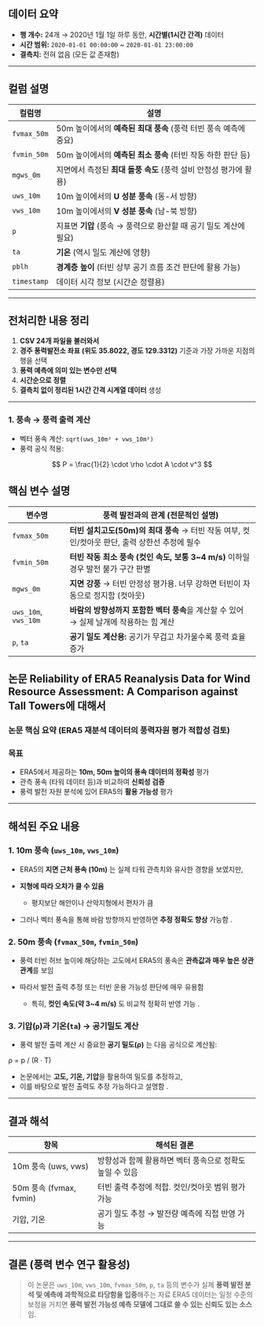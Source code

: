 
##  데이터 요약

* **행 개수:** 24개 → 2020년 1월 1일 하루 동안, **시간별(1시간 간격)** 데이터
* **시간 범위:** `2020-01-01 00:00:00` \~ `2020-01-01 23:00:00`
* **결측치:** 전혀 없음 (모든 값 존재함)

---

##  컬럼 설명

| 컬럼명         | 설명                                        |
| ----------- | ----------------------------------------- |
| `fvmax_50m` | 50m 높이에서의 **예측된 최대 풍속** (풍력 터빈 풍속 예측에 중요) |
| `fvmin_50m` | 50m 높이에서의 **예측된 최소 풍속** (터빈 작동 하한 판단 등)   |
| `mgws_0m`   | 지면에서 측정된 **최대 돌풍 속도** (풍력 설비 안정성 평가에 활용)  |
| `uws_10m`   | 10m 높이에서의 **U 성분 풍속** (동-서 방향)            |
| `vws_10m`   | 10m 높이에서의 **V 성분 풍속** (남-북 방향)            |
| `p`         | 지표면 **기압** (풍속 → 풍력으로 환산할 때 공기 밀도 계산에 필요) |
| `ta`        | **기온** (역시 밀도 계산에 영향)                     |
| `pblh`      | **경계층 높이** (터빈 상부 공기 흐름 조건 판단에 활용 가능)     |
| `timestamp` | 데이터 시각 정보 (시간순 정렬용)                       |

---

##  전처리한 내용 정리

1. **CSV 24개 파일을 불러와서**
2. **경주 풍력발전소 좌표 (위도 35.8022, 경도 129.3312)** 기준과 가장 가까운 지점의 행을 선택
3. **풍력 예측에 의미 있는 변수만 선택**
4. **시간순으로 정렬**
5. **결측치 없이 정리된 1시간 간격 시계열 데이터** 생성

---

### 1. 풍속 → 풍력 출력 계산

* 벡터 풍속 계산: `sqrt(uws_10m² + vws_10m²)`
* 풍력 공식 적용:


$$
P = \frac{1}{2} \cdot \rho \cdot A \cdot v^3
$$

## 핵심 변수 설명
| 변수명                  | 풍력 발전과의 관계 (전문적인 설명)                                         |
| -------------------- | ------------------------------------------------------------ |
| `fvmax_50m`          | **터빈 설치고도(50m)의 최대 풍속** → 터빈 작동 여부, 컷인/컷아웃 판단, 출력 상한선 추정에 필수 |
| `fvmin_50m`          | **터빈 작동 최소 풍속 (컷인 속도, 보통 3\~4 m/s)** 이하일 경우 발전 불가 구간 판별      |
| `mgws_0m`            | **지면 강풍** → 터빈 안정성 평가용. 너무 강하면 터빈이 자동으로 정지함 (컷아웃)            |
| `uws_10m`, `vws_10m` | **바람의 방향성까지 포함한 벡터 풍속**을 계산할 수 있어 → 실제 날개에 작용하는 힘 계산         |
| `p`, `ta`            | **공기 밀도 계산용:** 공기가 무겁고 차가울수록 풍력 효율 증가                        |

## 논문 Reliability of ERA5 Reanalysis Data for Wind Resource Assessment: A Comparison against Tall Towers에 대해서 

###  논문 핵심 요약 (ERA5 재분석 데이터의 풍력자원 평가 적합성 검토)


###  목표

* ERA5에서 제공하는 **10m, 50m 높이의 풍속 데이터의 정확성** 평가
* 관측 풍속 (타워 데이터 등)과 비교하여 **신뢰성 검증**
* 풍력 발전 자원 분석에 있어 ERA5의 **활용 가능성** 평가

---

##  해석된 주요 내용

### 1. **10m 풍속 (`uws_10m`, `vws_10m`)**

* ERA5의 **지면 근처 풍속 (10m)** 는 실제 타워 관측치와 유사한 경향을 보였지만,
* **지형에 따라 오차가 클 수 있음**

  * 평지보단 해안이나 산악지형에서 편차가 큼
* 그러나 벡터 풍속을 통해 바람 방향까지 반영하면 **추정 정확도 향상** 가능함 .

### 2. **50m 풍속 (`fvmax_50m`, `fvmin_50m`)**

* 풍력 터빈 허브 높이에 해당하는 고도에서 ERA5의 풍속은 **관측값과 매우 높은 상관관계**를 보임
* 따라서 발전 출력 추정 또는 터빈 운용 가능성 판단에 매우 유용함

  * 특히, **컷인 속도(약 3\~4 m/s)** 도 비교적 정확히 반영 가능 .

### 3. **기압(`p`)과 기온(`ta`) → 공기밀도 계산**

* 풍력 발전 출력 계산 시 중요한 **공기 밀도(ρ)** 는 다음 공식으로 계산됨:

ρ = p / (R · T)


* 논문에서는 **고도, 기온, 기압**을 활용하여 밀도를 추정하고,
* 이를 바탕으로 발전 출력도 추정 가능하다고 설명함 .

---

##  결과 해석

| 항목                    | 해석된 결론                           |
| --------------------- | -------------------------------- |
| 10m 풍속 (uws, vws)     | 방향성과 함께 활용하면 벡터 풍속으로 정확도 높일 수 있음 |
| 50m 풍속 (fvmax, fvmin) | 터빈 출력 추정에 적합. 컷인/컷아웃 범위 평가 가능    |
| 기압, 기온                | 공기 밀도 추정 → 발전량 예측에 직접 반영 가능      |

---

##  결론 (풍력 변수 연구 활용성)

> 이 논문은 `uws_10m`, `vws_10m`, `fvmax_50m`, `p`, `ta` 등의 변수가 실제 **풍력 발전 분석 및 예측에 과학적으로 타당함을 입증**해주는 자료
> ERA5 데이터는 일정 수준의 보정을 거치면 **풍력 발전 가능성 예측 모델에 그대로 쓸 수 있는 신뢰도 있는 소스**임.


